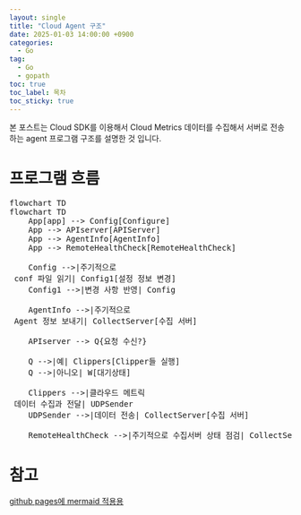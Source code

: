 ```yaml
---
layout: single
title: "Cloud Agent 구조"
date: 2025-01-03 14:00:00 +0900
categories: 
  - Go
tag: 
  - Go
  - gopath
toc: true
toc_label: 목차
toc_sticky: true
---
```


본 포스트는 Cloud SDK를 이용해서 Cloud Metrics 데이터를 수집해서 서버로 전송하는 agent 프로그램 구조를 설명한 것 입니다.

# 프로그램 흐름

<pre class="mermaid">
flowchart TD
flowchart TD
    App[app] --> Config[Configure]
    App --> APIserver[APIServer]
    App --> AgentInfo[AgentInfo]
    App --> RemoteHealthCheck[RemoteHealthCheck]

    Config -->|주기적으로 <br> conf 파일 읽기| Config1[설정 정보 변경]
    Config1 -->|변경 사항 반영| Config

    AgentInfo -->|주기적으로 <br> Agent 정보 보내기| CollectServer[수집 서버]

    APIserver --> Q{요청 수신?}

    Q -->|예| Clippers[Clipper들 실행]
    Q -->|아니오| W[대기상태]
    
    Clippers -->|클라우드 메트릭 <br> 데이터 수집과 전달| UDPSender
    UDPSender -->|데이터 전송| CollectServer[수집 서버]

    RemoteHealthCheck -->|주기적으로 수집서버 상태 점검| CollectServer[수집 서버]
</pre>

<script type="module">
	import mermaid from 'https://cdn.jsdelivr.net/npm/mermaid@10/dist/mermaid.esm.min.mjs';
	mermaid.initialize({
		startOnLoad: true
	});
</script>

# 참고

[github pages에 mermaid 적용용](https://akuszyk.com/2023-05-03-yet-another-mermaid-in-github-pages-guide.html)
